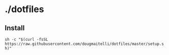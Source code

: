 # ./dotfiles

## Install
`sh -c "$(curl -fsSL https://raw.githubusercontent.com/dougmaitelli/dotfiles/master/setup.sh)"`
